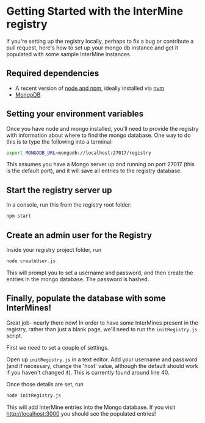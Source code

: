 # Getting Started with the InterMine registry

If you're setting up the registry locally, perhaps to fix a bug or contribute a pull request, here's how to set up your mongo db instance and get it populated with some sample InterMine instances.

## Required dependencies

- A recent version of [node and npm](https://www.npmjs.com/), ideally installed via [nvm](https://github.com/creationix/nvm)
- [MongoDB](https://www.mongodb.com/download-center/community)

## Setting your environment variables

Once you have node and mongo installed, you'll need to provide the registry with information about where to find the mongo database. One way to do this is to type the following into a terminal:

```bash
export MONGODB_URL=mongodb://localhost:27017/registry     
```

This assumes you have a Mongo server up and running on port 27017 (this is the default port), and it will save all entries to the registry database.

## Start the registry server up

In a console, run this from the registry root folder:

```bash
npm start
```

## Create an admin user for the Registry

Inside your registry project folder, run

```bash
node createUser.js
```

 This will prompt you to set a username and password, and then create the entries in the mongo database. The password is hashed.

## Finally, populate the database with some InterMines!

Great job- nearly there now! In order to have some InterMines present in the registry, rather than just a blank page, we'll need to run the `initRegistry.js` script.

First we need to set a couple of settings.

Open up `initRegistry.js` in a text editor. Add your username and password (and if necessary, change the 'host' value, although the default should work if you haven't changed it). This is currently found around line 40.

Once those details are set, run

```bash
node initRegistry.js
```

This will add InterMine entries into the Mongo database. If you visit [http://localhost:3000](http://localhost:3000) you should see the populated entries!
